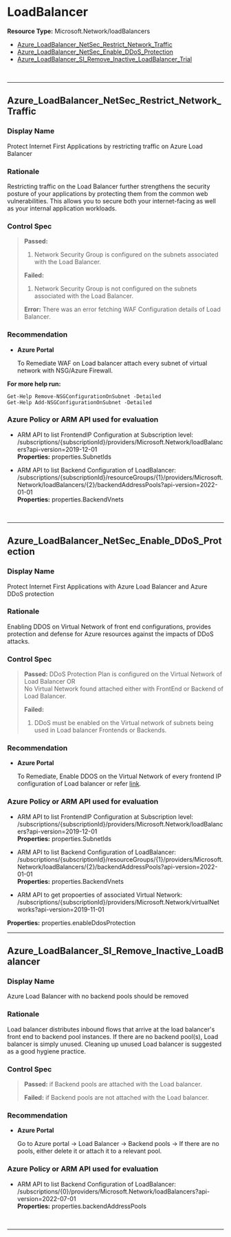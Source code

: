 # LoadBalancer

**Resource Type:** Microsoft.Network/loadBalancers 

<!-- TOC depthfrom:2 depthto:2 -->

- [Azure_LoadBalancer_NetSec_Restrict_Network_Traffic](#Azure_LoadBalancer_NetSec_Restrict_Network_Traffic)
- [Azure_LoadBalancer_NetSec_Enable_DDoS_Protection](#azure_loadbalancer_netsec_enable_ddoS_protection)
- [Azure_LoadBalancer_SI_Remove_Inactive_LoadBalancer_Trial](#Azure_LoadBalancer_SI_Remove_Inactive_LoadBalancer_Trial)

<!-- /TOC -->
<br/>

___ 

## Azure_LoadBalancer_NetSec_Restrict_Network_Traffic 

### Display Name 
Protect Internet First Applications by restricting traffic on Azure Load Balancer

### Rationale 
Restricting traffic on the Load Balancer further strengthens the security posture of your applications by protecting them from the common web vulnerabilities. This allows you to secure both your internet-facing as well as your internal application workloads.

### Control Spec 

> **Passed:** 
>1. Network Security Group is configured on the subnets associated with the Load Balancer.
> 
> **Failed:** 
>
>1. Network Security Group is not configured on the subnets associated with the Load Balancer.
> 
> **Error:** 
>There was an error fetching WAF Configuration details of Load Balancer.
 
### Recommendation
- **Azure Portal** 

	 To Remediate WAF on Load balancer attach every subnet of virtual network with NSG/Azure Firewall.


 **For more help run:**

	Get-Help Remove-NSGConfigurationOnSubnet -Detailed
	Get-Help Add-NSGConfigurationOnSubnet -Detailed 

### Azure Policy or ARM API used for evaluation 

- ARM API to list FrontendIP Configuration at Subscription level: /subscriptions/{subscriptionId}/providers/Microsoft.Network/loadBalancers?api-version=2019-12-01<br />
**Properties:** properties.SubnetIds <br />

- ARM API to list Backend Configuration of LoadBalancer: /subscriptions/{subscriptionId}/resourceGroups/{1}/providers/Microsoft.Network/loadBalancers/{2}/backendAddressPools?api-version=2022-01-01 <br />
**Properties:** properties.BackendVnets<br />

<br />

___ 


## Azure_LoadBalancer_NetSec_Enable_DDoS_Protection 

### Display Name 
Protect Internet First Applications with Azure Load Balancer and Azure DDoS protection

### Rationale 
Enabling DDOS on Virtual Network of front end configurations, provides protection and defense for Azure resources against the impacts of DDoS attacks.

### Control Spec 

> **Passed:** 
> DDoS Protection Plan is configured on the Virtual Network of Load Balancer
OR <br/>No Virtual Network found attached either with FrontEnd or Backend of Load Balancer.
> 
> **Failed:** 
>
>1. DDoS must be enabled on the Virtual network of subnets being used in Load balancer Frontends or Backends.
 
### Recommendation
- **Azure Portal** 

	To Remediate, Enable DDOS on the Virtual Network of every frontend IP configuration of Load balancer or refer [link](https://learn.microsoft.com/en-us/azure/ddos-protection/manage-ddos-protection#enable-ddos-protection-for-an-existing-virtual-network).

### Azure Policy or ARM API used for evaluation 

- ARM API to list FrontendIP Configuration at Subscription level: /subscriptions/{subscriptionId}/providers/Microsoft.Network/loadBalancers?api-version=2019-12-01<br />
**Properties:** properties.SubnetIds <br />

- ARM API to list Backend Configuration of LoadBalancer: /subscriptions/{subscriptionId}/resourceGroups/{1}/providers/Microsoft.Network/loadBalancers/{2}/backendAddressPools?api-version=2022-01-01 <br />
**Properties:** properties.BackendVnets<br />

- ARM API to get propoerties of associated Virtual Network: /subscriptions/{subscriptionId}/providers/Microsoft.Network/virtualNetworks?api-version=2019-11-01<br />

**Properties:** properties.enableDdosProtection
<br />

___ 

## Azure_LoadBalancer_SI_Remove_Inactive_LoadBalancer

### Display Name 
Azure Load Balancer with no backend pools should be removed

### Rationale 
Load balancer distributes inbound flows that arrive at the load balancer's front end to backend pool instances. If there are no backend pool(s), Load balancer is simply unused. Cleaning up unused Load balancer is suggested as a good hygiene practice.

### Control Spec 

> **Passed:** 
> if Backend pools are attached with the Load balancer.
> 
> **Failed:** 
> if Backend pools are not attached with the Load balancer.
>
 
### Recommendation
- **Azure Portal** 

	Go to Azure portal -> Load Balancer -> Backend pools -> If there are no pools, either delete it or attach it to a relevant pool.

### Azure Policy or ARM API used for evaluation 

- ARM API to list Backend Configuration of LoadBalancer: /subscriptions/{0}/providers/Microsoft.Network/loadBalancers?api-version=2022-07-01 <br />
**Properties:** properties.backendAddressPools<br />
<br />

___ 

